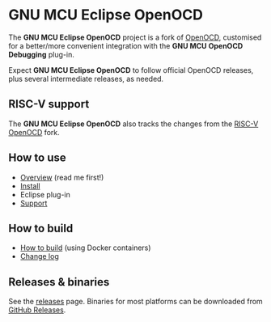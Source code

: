 # GNU MCU Eclipse OpenOCD

The **GNU MCU Eclipse OpenOCD** project is a fork of [OpenOCD](http://openocd.org), customised for a better/more convenient integration with the **GNU MCU OpenOCD Debugging** plug-in.

Expect **GNU MCU Eclipse OpenOCD** to follow official OpenOCD releases, plus several intermediate releases, as needed.

## RISC-V support

The **GNU MCU Eclipse OpenOCD** also tracks the changes from the [RISC-V OpenOCD](https://github.com/riscv/riscv-openocd) fork.

## How to use

* [Overview](http://gnuarmeclipse.github.io/openocd/) (read me first!)
* [Install](http://gnuarmeclipse.github.io/openocd/install)
* Eclipse plug-in
* [Support](https://github.com/gnuarmeclipse/openocd/issues/1)

## How to build

* [How to build](http://gnuarmeclipse.github.io/openocd/how-to-build) (using Docker containers)
* [Change log](http://gnuarmeclipse.github.io/openocd/change-log)

## Releases & binaries

See the [releases](http://gnuarmeclipse.github.io/openocd/releases) page.
Binaries for most platforms can be downloaded from [GitHub Releases](https://github.com/gnu-mcu-eclipse/openocd/releases).
